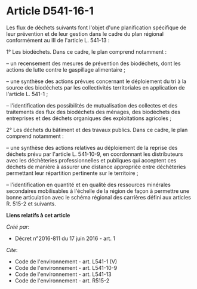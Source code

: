 # Article D541-16-1

Les flux de déchets suivants font l'objet d'une planification spécifique de leur prévention et de leur gestion dans le cadre
du plan régional conformément au III de l'article L. 541-13 : 

1° Les biodéchets. Dans ce cadre, le plan comprend notamment : 

– un recensement des mesures de prévention des biodéchets, dont les actions de lutte contre le gaspillage alimentaire ; 

– une synthèse des actions prévues concernant le déploiement du tri à la source des biodéchets par les collectivités
territoriales en application de l'article L. 541-1 ; 

– l'identification des possibilités de mutualisation des collectes et des traitements des flux des biodéchets des ménages,
des biodéchets des entreprises et des déchets organiques des exploitations agricoles ; 

2° Les déchets du bâtiment et des travaux publics. Dans ce cadre, le plan comprend notamment : 

– une synthèse des actions relatives au déploiement de la reprise des déchets prévu par l'article L. 541-10-9, en coordonnant
les distributeurs avec les déchèteries professionnelles et publiques qui acceptent ces déchets de manière à assurer une
distance appropriée entre déchèteries permettant leur répartition pertinente sur le territoire ; 

– l'identification en quantité et en qualité des ressources minérales secondaires mobilisables à l'échelle de la région de
façon à permettre une bonne articulation avec le schéma régional des carrières défini aux articles R. 515-2 et suivants.

**Liens relatifs à cet article**

_Créé par_:

  - Décret n°2016-811 du 17 juin 2016 - art. 1

_Cite_:

  - Code de l'environnement - art. L541-1 (V)
  - Code de l'environnement - art. L541-10-9
  - Code de l'environnement - art. L541-13
  - Code de l'environnement - art. R515-2
